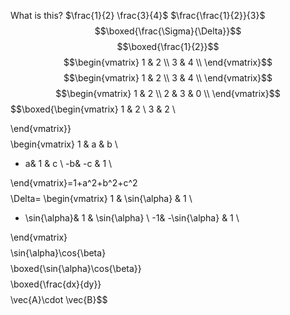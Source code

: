 What is this?
$\frac{1}{2} \frac{3}{4}$
$\frac{\frac{1}{2}}{3}$
$$\boxed{\frac{\Sigma}{\Delta}}$$
$$\boxed{\frac{1}{2}}$$
$$\begin{vmatrix} 
    1 & 2 \\
    3 & 4 \\
\end{vmatrix}$$
$$\begin{vmatrix} 
    1 & 2 \\
    3 & 4 \\
\end{vmatrix}$$
$$\begin{vmatrix}
1 & 2 \\
2 & 3 & 0 \\
\end{vmatrix}$$
$$\boxed{\begin{vmatrix}
1 & 2 \\
3 & 2 \\

\end{vmatrix}}$$
$$\begin{vmatrix}
1 & a & b \\
- a& 1 & c \\
 -b& -c & 1 \\

\end{vmatrix}=1+a^2+b^2+c^2$$
$$\Delta=
\begin{vmatrix}
1 & \sin{\alpha} & 1 \\
- \sin{\alpha}& 1 & \sin{\alpha} \\
 -1& -\sin{\alpha} & 1 \\

\end{vmatrix}$$
$$\sin{\alpha}\cos{\beta}$$
$$\boxed{\sin{\alpha}\cos{\beta}}$$
$$\boxed{\frac{dx}{dy}}$$
$$\vec{A}\cdot \vec{B}$$




